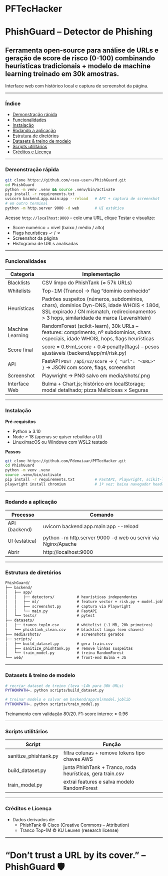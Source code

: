 # PFTecHacker

# PhishGuard – Detector de Phishing

## Ferramenta open-source para análise de URLs e geração de score de risco (0-100) combinando heurísticas tradicionais + modelo de machine learning treinado em 30k amostras.
Interface web com histórico local e captura de screenshot da página.

---

### Índice
* [Demonstração rápida](#demonstração-rápida)
* [Funcionalidades](#funcionalidades)
* [Instalação](#instalação)
* [Rodando a aplicação](#rodando-a-aplicação)
* [Estrutura de diretórios](#estrutura-de-diretórios)
* [Datasets & treino de modelo](#datasets--treino-de-modelo)
* [Scripts utilitários](#scripts-utilitários)
* [Créditos e Licença](#créditos-e-licença)

---

### Demonstração rápida

```bash
git clone https://github.com/<seu-user>/PhishGuard.git
cd PhishGuard
python -m venv .venv && source .venv/bin/activate
pip install -r requirements.txt
uvicorn backend.app.main:app --reload   # API + captura de screenshot
# em outro terminal
python -m http.server 9000 -d web       # UI estática
```

Acesse `http://localhost:9000` – cole uma URL, clique Testar e visualize:

- Score numérico + nível (baixo / médio / alto)
- Flags heurísticas ✓ / ✗
- Screenshot da página
- Histograma de URLs analisadas

---

### Funcionalidades

| Categoria     | Implementação |
|---------------|---------------|
| Blacklists    | CSV limpo do PhishTank (≈ 57k URLs) |
| Whitelists    | Top-1M (Tranco) → flag “domínio conhecido” |
| Heurísticas   | Padrões suspeitos (números, subdomínios, chars), domínios Dyn-DNS, idade WHOIS < 180d, SSL expirado / CN mismatch, redirecionamentos > 3 hops, similaridade de marca (Levenshtein) |
| Machine Learning | RandomForest (scikit-learn), 30k URLs – features: comprimento, nº subdomínios, chars especiais, idade WHOIS, hops, flags heurísticas |
| Score final   | score = 0.6·ml_score + 0.4·penalty(flags) – pesos ajustáveis (backend/app/ml/risk.py) |
| API           | FastAPI `POST /api/v2/score` → `{ "url": "<URL>" }` → JSON com score, flags, screenshot |
| Screenshot    | Playwright → PNG salvo em media/shots/<hash>.png |
| Interface Web | Bulma + Chart.js; histórico em localStorage; modal detalhado; pizza Maliciosas × Seguras |

---

### Instalação

**Pré-requisitos**

- Python ≥ 3.10
- Node ≥ 18 (apenas se quiser rebuildar a UI)
- Linux/macOS ou Windows com WSL2 testado

**Passos**

```bash
git clone https://github.com/Fdemaiaar/PFTecHacker.git
cd PhishGuard
python -m venv .venv
source .venv/bin/activate
pip install -r requirements.txt         # FastAPI, Playwright, scikit-learn…
playwright install chromium             # 1ª vez: baixa navegador headless
```

---

### Rodando a aplicação

| Processo     | Comando |
|--------------|---------|
| API (backend) | uvicorn backend.app.main:app --reload |
| UI (estática) | python -m http.server 9000 -d web ou servir via Nginx/Apache |
| Abrir        | http://localhost:9000 |

---

### Estrutura de diretórios

```txt
PhishGuard/
├── backend/
│   ├── app/
│   │   ├── detectors/          # heurísticas independentes
│   │   ├── ml/                 # feature vector + risk.py + model.joblib
│   │   ├── screenshot.py       # captura via Playwright
│   │   └── main.py             # FastAPI
│   └── tests/                  # pytest
├── datasets/
│   ├── tranco_top1m.csv        # whitelist (~1 MB, 20k primeiros)
│   └── phishtank_clean.csv     # blacklist limpa (sem chaves)
├── media/shots/                # screenshots gerados
├── scripts/
│   ├── build_dataset.py        # gera train.csv
│   ├── sanitize_phishtank.py   # remove linhas suspeitas
│   └── train_model.py          # treina RandomForest
└── web/                        # front-end Bulma + JS
```

---

### Datasets & treino de modelo

```bash
# recriar dataset de treino (leva ~14h para 30k URLs)
PYTHONPATH=. python scripts/build_dataset.py

# treinar modelo e salvar em backend/app/ml/model.joblib
PYTHONPATH=. python scripts/train_model.py
```

Treinamento com validação 80/20. F1-score interno: ≈ 0.96

---

### Scripts utilitários

| Script                | Função |
|------------------------|--------|
| sanitize_phishtank.py | filtra colunas + remove tokens tipo chaves AWS |
| build_dataset.py      | junta PhishTank + Tranco, roda heurísticas, gera train.csv |
| train_model.py        | extrai features e salva modelo RandomForest |

---

### Créditos e Licença

- Dados derivados de:
  - PhishTank © Cisco (Creative Commons – Attribution)
  - Tranco Top-1M © KU Leuven (research license)

---

# “Don’t trust a URL by its cover.” – PhishGuard 🛡️
